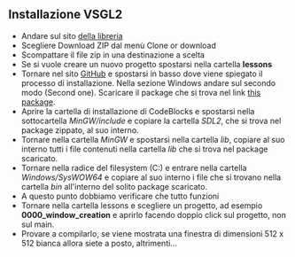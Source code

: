 ## Installazione VSGL2
* Andare sul sito [della libreria](https://github.com/alessandro-bugatti/vsgl2)
* Scegliere Download ZIP dal menù Clone or download
* Scompattare il file zip in una destinazione a scelta
* Se si vuole creare un nuovo progetto spostarsi nella cartella **lessons**
* Tornare nel sito [GitHub](https://github.com/alessandro-bugatti/vsgl2) e spostarsi in basso dove viene spiegato il processo di installazione. Nella sezione Windows andare sul secondo modo (Second one). Scaricare il package che si trova nel link [this package](http://www.imparando.net/software/SDL_package.zip).
* Aprire la cartella di installazione di CodeBlocks e spostarsi nella sottocartella *MinGW/include* e copiare la cartella *SDL2*, che si trova nel package zippato, al suo interno.
* Tornare nella cartella *MinGW* e spostarsi nella cartella *lib*, copiare al suo interno tutti i file contenuti nella cartella *lib* che si trova nel package scaricato.
* Tornare nella radice del filesystem (C:) e entrare nella cartella *Windows/SysWOW64* e copiare al suo interno i file che si trovano nella cartella *bin* all'interno del solito package scaricato.
* A questo punto dobbiamo verificare che tutto funzioni
* Tornare nella cartella lessons e scegliere un progetto, ad esempio **0000_window_creation** e aprirlo facendo doppio click sul progetto, non sul main.
* Provare a compilarlo, se viene mostrata una finestra di dimensioni 512 x 512 bianca allora siete a posto, altrimenti...